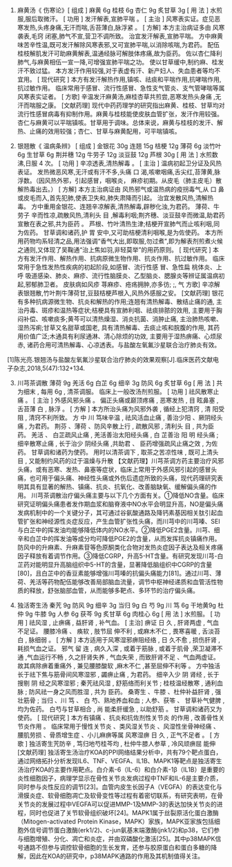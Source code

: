 1. 麻黄汤《 伤寒论》[ 组成 ] 麻黄 6g 桂枝 6g 杏仁 9g 炙甘草 3g [ 用 法 ] 水煎服,服后取微汗。
[ 功用 ] 发汗解表,宣肺平喘 。
[ 主治 ] 风寒表实证。症见恶寒发热,头疼身痛,无汗而喘,舌苔薄白,脉浮紧 。
[ 方解] 本方主治病证多由 风寒袭表,毛窍 闭塞,肺气不宣,营卫不调所致。 治宜发汗解表,宣肺平喘。 方中麻黄味苦辛性温,既可发汗解除风寒表邪,又可宣肺平喘,以消除咳喘,为君药。 配伍桂枝解肌发汗可助麻黄解表,温通经脉可解肢体疼痛,故为臣药。 佐以杏仁降利肺气,与麻黄相伍一宣一降,可增强宣肺平喘之功。 使以甘草缓中,制约麻、桂发汗不致过猛。
本方发汗作用较强,对于表虚有汗、新产妇人、失血患者等均不宜用。
[ 现代研究 ] 本方有发汗解热作用,镇咳、祛痰和平喘作用,抗哮喘作用,抗过敏作用。 临床常用于感冒、流行性感冒、急性支气管炎、支气管哮喘等属风寒表实证者。
[ 方歌] 辛温发汗麻黄汤,麻桂杏草共煎尝,恶寒发热头身痛 ,无汗而喘服之康。
[文献药理] 现代中药药理学的研究指出麻黄、桂枝、甘草均对流行性感冒病毒有抑制作用。麻黄与桂枝能使皮肤血管扩张，发汗作用较强。杏仁与麻黄可以平喘镇咳。甘草用于调味。总体来说，麻黄与桂枝的发汗、解热、止痛的效用较强；杏仁、甘草与麻黄配用，可平喘镇咳。

2. 银翘散《 温病条辨》
[ 组成 ] 金银花 30g 连翘 15g 桔梗 12g 薄荷 6g 淡竹叶 6g 生甘草 6g 荆并穗 12g 牛劳子 12g 淡豆鼓 12g 芦根 30g
[ 用 法 ] 水煎数沸,日服 4 次。
[ 功用 ] 辛凉透表,清热解毒 。
[ 主治 ] 温病初起卫分证及风热表证。 发热微恶风寒,无汗或有汗不多,头痛 口 渴,咳嗽咽痛,舌尖红,苔薄黄,脉浮数。（因风热外邪，引起感冒，咽喉炎， 麻疹初期。从皮毛（肺主皮毛）散解热毒出去。）
[ 方解] 本方主治病证由 风热邪气或温热病的疫拐毒气,从 口 鼻或皮毛而入,首先犯肺,使表卫失和,肺失肃降而引起。 治宜发散风热,清解热毒。 方中重用金银花、连翘辛凉解表,清热解毒,辟秽化浊,为君药。 薄荷、牛劳子 辛而性凉,疏散风热,清利头 目 ,解毒利咽;荆齐穗、淡豆鼓辛而微温,助君药宣散在表之邪,共为臣药 。 芦根、竹叶清热生津;桔梗开宣肺气而止咳利咽,同为佐药。 甘草调和诸药,护 胃 安中,又可助桔梗清利咽喉,是为佐使药。
本方所用药物均系轻清之品,用法强调“香气大出,即取服,勿过煮",即为解表剂煎煮火候之通则,又体现了吴鞠通“治上焦如羽,非轻莫举”的用药原则。
[ 现代研究 ] 本方有发汗作用、解热作用、抗病原微生物作用、抗炎作用、抗过敏作用。 临床常用于急性发热性疾病的初起阶段,如感冒、流行性感 冒、急性扁 桃体炎、上呼 吸道感染、肺炎、麻疹、流行性脑膜炎、乙型脑炎、腮腺炎等辨证属温病初起,邪郁肺卫者。 皮肤病如风疹 荨麻疹、疮疡拥肿,亦多彷; ;, 气 方歌] 辛凉解表银翘散,竹叶荆牛薄荷甘,豆鼓桔梗芦根入,风热外感服之安。
[文献药理] 银花有多种抗病源微生物、抗炎和解热的作用;连翘有清热解毒、散结止痛的通, 主治丹毒、斑疹和温热等症状;桔梗具有宣肺利咽、祛痰排脓的效用, 主要用于胸闷补偿、咳嗽痰多;黄芩可以清热燥湿、消炎抗菌、消肿止痛, 主治肺热咳嗽、湿热泻痢;甘草又名甜草或国老, 具有清热解毒、去痰止咳和脘腹的作用, 其药用价值广泛;木通具有利尿通淋、清心除烦的功效, 主要用于湿热痹痛、心烦尿赤, 诸药合用可清热解毒、心凉透表。与盐酸左氧氟沙星联合治疗肺炎有效。

[1]陈光亮.银翘汤与盐酸左氧氟沙星联合治疗肺炎的效果观察[J].临床医药文献电子杂志,2018,5(47):132+134.

3. 川芎茶调散
薄荷 9g 羌活 6g 白芷 6g 细辛 3g 防风 6g 炙甘草 6g [ 用 法 ] 共为细末 , 每用 6g , 清茶调服。 临床上一般改汤剂煎服。
[ 功用 ] 祛风散寒止痛 。
[ 主治 ] 外感风邪头痛 。 偏正头痛或巅顶疼痛 , 恶寒发热 , 目 眩鼻塞 , 舌苔薄 白 , 脉浮 。
[ 方解 ] 本方所治头痛为风邪外袭 , 循经上犯清窍 , 清 阳受阻 , 清窍不利所致。 方 中 川 笃味辛温 , 祛风活血止痛 , 善治少阳 、厥阴经头痛 , 为君药。 荆芬 、薄荷 、防风辛散上行 , 疏散风邪 , 清利头 目 , 共为臣药。 羌活 、 白芷疏风止痛 , 羌活善治太阳经头痛 , 白 芷善治 阳 明 经头痛 ; 细辛散寒止痛 , 长于治少 阴经头痛 ,共助君 、 臣药增强疏风止痛之效 , 为佐药。 甘草调和诸药为使药。 用时以清茶调下 , 取茶之苦凉性味 , 既可上清头 目 , 又能制约风药的过于温燥与升散
【文献药理】川芎茶调方药主要治疗风邪头痛，或有恶寒、发热、鼻塞等症状，临床上常用于外感风邪引起的感冒头痛，也可用于偏头痛、神经性头痛或外伤后遗症所致的头痛，现代药理研究表明其具有显著的解热、镇痛、抗炎、抗氧化、改善脑缺氧、缓解偏头痛的作用。
川芎茶调散治疗偏头痛主要与以下几个方面有关。①降低NO含量。临床研究证明偏头痛患者发作期血浆和脑脊液中NO水平会明显升高，NO是偏头痛发病机制中的一个关键分子，其可通过谷氨酸通路及降钙素基因相关肽引起血管扩张和神经源性炎症反应，产生血管扩张性头痛，而川芎中的川芎嗪、SEI与白芷中的挥发油均能够降低体内的NO水平。②降低PGE2含量。川芎、细辛和白芷中的挥发油等成分均可降低PGE2的含量，从而发挥抗炎镇痛作用。防风中的升麻素、升麻素苷等色原酮类化合物对发热炎症因子表达及相关疼痛因子释放有着调节作用。③降低CGRP，升高5-HT含量。有研究发现川芎-白芷药对能明显升高脑组织中5-HT的含量，显著降低脑组织中CGRP的含量[80]，且白芷中的香豆素能够增强川芎嗪的抗偏头痛能力[81]。通过川芎、薄荷、羌活等药物配伍能够改善局部脑血流量，调节中枢神经递质和血管活性物质的释放，舒张脑部血管，从而能够多靶点、多环节的治疗偏头痛。

4. 独活寄生汤
秦苀 9g 防风 9g 细辛 3g 当归 9g 白 芍 9g 川 笃 6g 干地黄9g 杜仲 9g 牛膝 9g 人参 6g 获芩 9g 炙甘草 6g 肉桂心 6g [ 用 法 ] 水煎服。
[ 功用 ] 祛风湿 , 止痹痛 , 益肝肾 , 补气血。
[ 主治] 痹证 日 久 , 肝肾两虚 , 气血不足证。 腰膝冷痛 、 痪软 , 肢节屈 伸不利 , 或麻木不仁 , 畏寒喜暖 , 舌淡苔 白 , 脉细弱 。
[ 方解 ] 本方适用于风寒湿邪痹阻经络 , 日 久不愈 , 损伤肝肾 , 耗损气血之证。 邪气 留 连 , 病久入深 , 或着于筋脉 , 或着于肌骨 ,荣卫凝滞不通 ,气血运行不畅 , 久之肝肾失养 , 气血失荣 , 而致肝肾不足 、气血两虚证。 故其病除痹着重痛外 , 兼见腰膝酸软 ,麻木不仁 ,甚至屈伸不利等 。
方中独活长于祛下焦与筋骨间风寒湿邪 , 蠲痹止痛 , 为君药。 细辛入少 阴 肾经 , 长于搜剔 阴 经之风寒湿邪 ; 秦苀祛风湿 , 舒筋络而利关节 ; 桂枝温经散寒 , 通利血脉 ; 防风祛一身之风而胜湿 , 共为 臣药。 桑寄生 、牛膝 、杜仲补益肝肾 , 强壮筋骨 ; 当归 、川 笃 、 白 芍、熟地养血和血 ; 人参、获笭 、 甘草补气健脾 , 均为佐药。 白芍与甘草相合 , 尚 能柔肝缓急 , 以助舒筋 。 甘草调和诸药又为使药。
[ 现代研究 ] 本方有镇痛 、抗炎和抗佐剂性关节炎 的作用 , 改善骨性关节炎作用 。 临床常用于慢性关节炎 、类风湿关节炎 、风湿性坐骨神经痛 、腰肌劳损 、骨质增生症 、小儿麻痹等属 风寒湿痹 日 久 , 正气不足者 。
[ 方歌 ] 独活寄生苀防辛 , 笃归地芍桂芩均 , 杜仲牛膝人参草 , 冷风顽痹屈 能伸
[文献药理] 独活寄生汤治疗KOA的PPI网络结果分析中，共有79个靶点蛋白，通过网络拓扑分析发现IL6、TNF、VEGFA、IL1B、MAPK1等靶点是独活寄生汤治疗KOA的主要作用靶点。白介素-6（IL-6）和白介素-1β（IL1B）是重要的炎性细胞因子，病理学显示在骨性关节炎发病过程中TNF和IL-6是主要介质，同时参与炎性反应的调节[23]。血管内皮生长因子A（VEGFA）的表达变化与滑膜炎症、软骨细胞凋亡及软骨变性等过程有着密切联系，有研究表明，在骨关节炎的发展过程中VEGFA可以促进MMP-1及MMP-3的表达加快关节炎的进程，同时也促进了关节软骨组织破坏[24]。MAPK1属于丝裂原活化蛋白激酶（Mitogen-activated Protein Kinase，MAPK）家族，MAPK亚家族包括细胞外信号调节蛋白激酶(erk1/2)、c-jun氨基末端激酶(jnk1/2)和p38，它们参与细胞增殖、分化、凋亡和炎症，并由双磷酸化激活[25]。其中p38MAPK信号通路不但参与调控软骨细胞的生长发育，还参与胶原蛋白和蛋白多糖的降解，因此在KOA的研究中，p38MAPK通路的作用及其机制值得关注。
